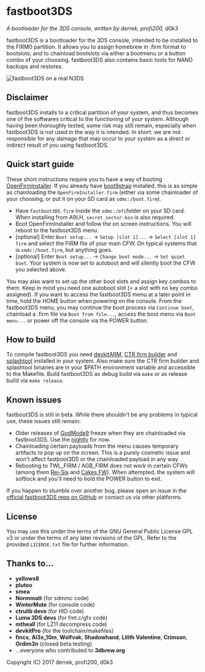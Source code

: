 # fastboot3DS
_A bootloader for the 3DS console, written by derrek, profi200, d0k3_

fastboot3DS is a bootloader for the 3DS console, intended to be installed to the FIRM0 partition. It allows you to assign homebrew in .firm format to bootslots, and to chainload bootslots via either a bootmenu or a button combo of your choosing. fastboot3DS also contains basic tools for NAND backups and restores.

![fastboot3DS on a real N3DS](https://github.com/derrekr/fastboot3DS/blob/master/assets/fastboot_on_n3ds.jpg?raw=true)

## Disclaimer
fastboot3DS installs to a critical partition of your system, and thus becomes one of the softwares critical to the functioning of your system. Although having been thoroughly tested, some risk may still remain, especially when fastboot3DS is not used in the way it is intended. In short: we are not responsible for any damage that may occur to your system as a direct or indirect result of you using fastboot3DS.

## Quick start guide
These short instructions require you to have a way of booting [OpenFirmInstaller](https://github.com/d0k3/OpenFirmInstaller). If you already have [boot9strap](https://github.com/SciresM/boot9strap) installed, this is as simple as chainloading the `OpenFirmInstaller.firm` (either via some chainloader of your choosing, or put it on your SD card as `sdmc:/boot.firm`).
* Have `fastboot3DS.firm` inside the `sdmc:/ofi`folder on your SD card. When installing from A9LH, `secret_sector.bin` is also required.
* Boot OpenFirmInstaller and follow the on screen instructions. You will reboot to the fastboot3DS menu.
* [optional] Enter `Boot setup...` -> `Setup [slot 1]...` -> `Select [slot 1] firm` and select the FIRM file of your main CFW. On typical systems that is `smdc:/boot.firm`, but anything goes.
* [optional] Enter `Boot setup...` -> `Change boot mode...` -> `Set quiet boot`. Your system is now set to autoboot and will silently boot the CFW you selected above.

You may also want to set up the other boot slots and assign key combos to them. Keep in mind you need one autoboot slot (= a slot with no key combo assigned). If you want to access the fastboot3DS menu at a later point in time, hold the HOME button when powering on the console. From the fastboot3DS menu, you may continue the boot process via `Continue boot`, chainload a .firm file via `Boot from file...`, access the boot menu via `Boot menu...` or power off the console via the POWER button.

## How to build
To compile fastboot3DS you need [devkitARM](https://sourceforge.net/projects/devkitpro/), [CTR firm builder](https://github.com/derrekr/ctr_firm_builder) and [splashtool](https://github.com/profi200/splashtool) installed in your system. Also make sure the CTR firm builder and splashtool binaries are in your $PATH environment variable and accessible to the Makefile. Build fastboot3DS as debug build via `make` or as release build via `make release`.

## Known issues
fastboot3DS is still in beta. While there shouldn't be any problems in typical use, these issues still remain:
* Older releases of [GodMode9](https://github.com/d0k3/GodMode9) freeze when they are chainloaded via fastboot3DS. Use the [nightly](https://d0k3.secretalgorithm.com/) for now.
* Chainloading certain payloads from the menu causes temporary artifacts to pop up on the screen. This is a purely cosmetic issue and won't affect fastboot3DS or the chainloaded payload in any way.
* Rebooting to TWL_FIRM / AGB_FIRM does not work in certain CFWs (among them [Rei-Six](https://github.com/CrimsonMaple/Rei-Six) and [Cakes FW](https://github.com/mid-kid/CakesForeveryWan)). When attempted, the system will softlock and you'll need to hold the POWER button to exit.

If you happen to stumble over another bug, please open an issue in the [official fastboot3DS repo on GitHub](https://github.com/derrekr/fastboot3DS/issues) or contact us via other platforms.

## License
You may use this under the terms of the GNU General Public License GPL v3 or under the terms of any later revisions of the GPL. Refer to the provided `LICENSE.txt` file for further information.

## Thanks to...
* **yellows8**
* **plutoo**
* **smea**
* **Normmatt** (for sdmmc code)
* **WinterMute** (for console code)
* **ctrulib devs** (for HID code)
* **Luma 3DS devs** (for fmt.c/gfx code)
* **mtheall** (for LZ11 decompress code)
* **devkitPro** (for the toolchain/makefiles)
* **fincs**, **Al3x_10m**, **Wolfvak**, **Shadowhand**, **Lilith Valentine**, **Crimson**, **Ordim3n** (closed beta testing)
* ...everyone who contributed to **3dbrew.org**

Copyright (C) 2017 derrek, profi200, d0k3
